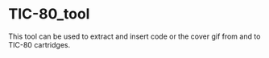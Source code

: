 # TIC-80_tool
This tool can be used to extract and insert code or the cover gif from and to TIC-80 cartridges.
